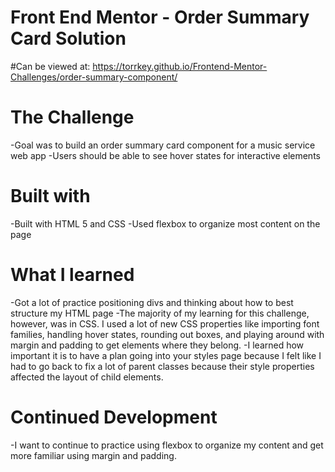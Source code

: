 # Front End Mentor - Order Summary Card Solution

#Can be viewed at:
https://torrkey.github.io/Frontend-Mentor-Challenges/order-summary-component/

# The Challenge
-Goal was to build an order summary card component for a music service web app
-Users should be able to see hover states for interactive elements 

# Built with
-Built with HTML 5 and CSS
-Used flexbox to organize most content on the page

# What I learned
-Got a lot of practice positioning divs and thinking about how to best structure my HTML page
-The majority of my learning for this challenge, however, was in CSS. I used a lot of  new CSS properties like importing font families, handling hover states, rounding out boxes, and playing around with margin and padding to get elements where they belong.
-I learned how important it is to have a plan going into your styles page because I felt like I had to go back to fix a lot of parent classes because their style properties affected the layout of child elements. 

# Continued Development
-I want to continue to practice using flexbox to organize my content and get more familiar using margin and padding. 
